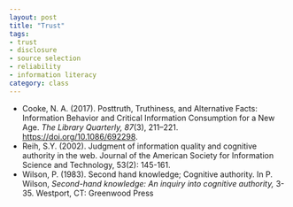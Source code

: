 ```yaml
---
layout: post
title: "Trust"
tags: 
- trust
- disclosure
- source selection
- reliability
- information literacy
category: class
---
```


- Cooke,	N.	A.	(2017).	Posttruth,	Truthiness,	and	Alternative	Facts:	Information	Behavior	and Critical	Information	Consumption	for	a	New	Age.	*The	Library	Quarterly,	87*(3),	211–221. https://doi.org/10.1086/692298.
- Reih,	S.Y.	(2002).	Judgment	of	information	quality	and	cognitive	authority	in	the	web. Journal	of	the	American	Society	for	Information	Science	and	Technology,	53(2):	145-161.
- Wilson,	P.	(1983).	Second	hand	knowledge;	Cognitive	authority.	In	P.	Wilson,	*Second-hand knowledge:	An	inquiry	into	cognitive	authority,* 3-35.	Westport,	CT:	Greenwood	Press